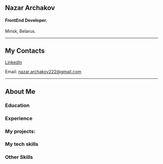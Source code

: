 ## Nazar Archakov

#### FrontEnd Developer.

Minsk, Belarus.

---

## My Contacts

[LinkedIn](https://www.linkedin.com/in/nazar-archakov/ "LinkedIn link")

Email: nazar.archakov222@gmail.com

---

## About Me

### Education

### Experience

### My projects:

### My tech skills

### Other Skills
